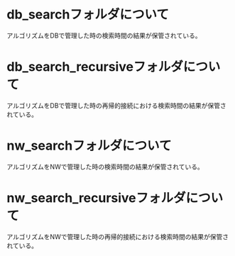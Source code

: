 # db_searchフォルダについて
アルゴリズムをDBで管理した時の検索時間の結果が保管されている。

# db_search_recursiveフォルダについて
アルゴリズムをDBで管理した時の再帰的接続における検索時間の結果が保管されている。

# nw_searchフォルダについて
アルゴリズムをNWで管理した時の検索時間の結果が保管されている。

# nw_search_recursiveフォルダについて
アルゴリズムをNWで管理した時の再帰的接続における検索時間の結果が保管されている。
